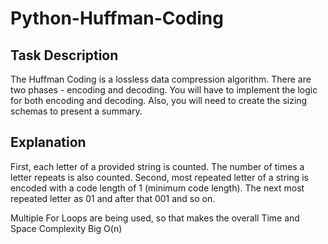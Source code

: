 # Python-Huffman-Coding

## Task Description
The Huffman Coding is a lossless data compression algorithm.
There are two phases - encoding and decoding.
You will have to implement the logic for both encoding and decoding. Also, you will need to create the sizing schemas to present a summary.


## Explanation
First, each letter of a provided string is counted. The number of times a letter repeats is also counted. 
Second, most repeated letter of a string is encoded with a code length of 1 (minimum code length). The next most repeated letter as 01 and after that 001 and so on. 

Multiple For Loops are being used, so that makes the overall Time and Space Complexity Big O(n)
